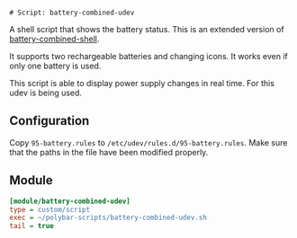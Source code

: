                                                                                                                     # Script: battery-combined-udev

A shell script that shows the battery status. This is an extended version of [battery-combined-shell](../battery-combined-shell).

It supports two rechargeable batteries and changing icons. It works even if only one battery is used.

This script is able to display power supply changes in real time. For this udev is being used.


## Configuration

Copy `95-battery.rules` to `/etc/udev/rules.d/95-battery.rules`. Make sure that the paths in the file have been modified properly.


## Module

```ini
[module/battery-combined-udev]
type = custom/script
exec = ~/polybar-scripts/battery-combined-udev.sh
tail = true
```
